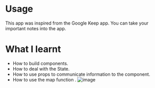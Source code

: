 # Usage
This app was inspired from the Google Keep app. You can take your important notes into the app. 
# What I learnt
- How to build components. 
- How to deal with the State. 
- How to use props to communicate information to the component. 
- How to use the map function . 
![image](https://user-images.githubusercontent.com/68753230/126065528-cdf89e1d-3813-41ba-a9e2-3e44c604fb14.png)
